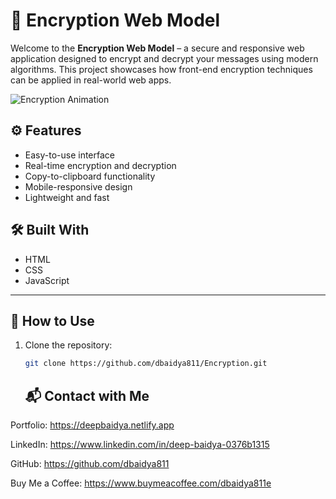 # 🔐 Encryption Web Model

Welcome to the **Encryption Web Model** – a secure and responsive web application designed to encrypt and decrypt your messages using modern algorithms. This project showcases how front-end encryption techniques can be applied in real-world web apps.

![Encryption Animation](https://media.giphy.com/media/IauL6LvGNlT3ffhcqq/giphy.gif)

## ⚙️ Features

- Easy-to-use interface  
- Real-time encryption and decryption  
- Copy-to-clipboard functionality  
- Mobile-responsive design  
- Lightweight and fast

## 🛠️ Built With

- HTML  
- CSS  
- JavaScript

---

## 🚀 How to Use

1. Clone the repository:
   ```bash
   git clone https://github.com/dbaidya811/Encryption.git

   ```
   ## 📬 Contact with Me

Portfolio: https://deepbaidya.netlify.app

 LinkedIn: https://www.linkedin.com/in/deep-baidya-0376b1315

 GitHub: https://github.com/dbaidya811

Buy Me a Coffee: https://www.buymeacoffee.com/dbaidya811e
